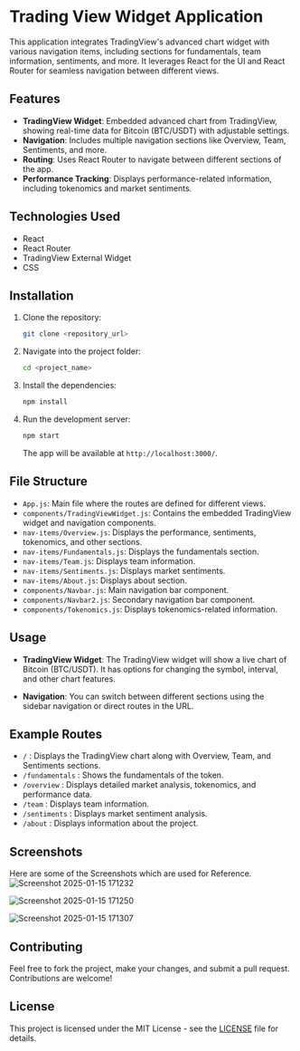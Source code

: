 # Trading View Widget Application

This application integrates TradingView's advanced chart widget with various navigation items, including sections for fundamentals, team information, sentiments, and more. It leverages React for the UI and React Router for seamless navigation between different views.

## Features

- **TradingView Widget**: Embedded advanced chart from TradingView, showing real-time data for Bitcoin (BTC/USDT) with adjustable settings.
- **Navigation**: Includes multiple navigation sections like Overview, Team, Sentiments, and more.
- **Routing**: Uses React Router to navigate between different sections of the app.
- **Performance Tracking**: Displays performance-related information, including tokenomics and market sentiments.

## Technologies Used

- React
- React Router
- TradingView External Widget
- CSS

## Installation

1. Clone the repository:

   ```bash
   git clone <repository_url>
   ```

2. Navigate into the project folder:

   ```bash
   cd <project_name>
   ```

3. Install the dependencies:

   ```bash
   npm install
   ```

4. Run the development server:

   ```bash
   npm start
   ```

   The app will be available at `http://localhost:3000/`.

## File Structure

- `App.js`: Main file where the routes are defined for different views.
- `components/TradingViewWidget.js`: Contains the embedded TradingView widget and navigation components.
- `nav-items/Overview.js`: Displays the performance, sentiments, tokenomics, and other sections.
- `nav-items/Fundamentals.js`: Displays the fundamentals section.
- `nav-items/Team.js`: Displays team information.
- `nav-items/Sentiments.js`: Displays market sentiments.
- `nav-items/About.js`: Displays about section.
- `components/Navbar.js`: Main navigation bar component.
- `components/Navbar2.js`: Secondary navigation bar component.
- `components/Tokenomics.js`: Displays tokenomics-related information.

## Usage

- **TradingView Widget**: The TradingView widget will show a live chart of Bitcoin (BTC/USDT). It has options for changing the symbol, interval, and other chart features.
  
- **Navigation**: You can switch between different sections using the sidebar navigation or direct routes in the URL.

## Example Routes

- `/` : Displays the TradingView chart along with Overview, Team, and Sentiments sections.
- `/fundamentals` : Shows the fundamentals of the token.
- `/overview` : Displays detailed market analysis, tokenomics, and performance data.
- `/team` : Displays team information.
- `/sentiments` : Displays market sentiment analysis.
- `/about` : Displays information about the project.

## Screenshots
Here are some of the Screenshots which are used for Reference. 
![Screenshot 2025-01-15 171232](https://github.com/user-attachments/assets/43c60431-5e24-441b-ba31-dbb725a27c59)


![Screenshot 2025-01-15 171250](https://github.com/user-attachments/assets/2f605e1f-3839-475c-b318-4c71a1c697c9)

![Screenshot 2025-01-15 171307](https://github.com/user-attachments/assets/ab6d5114-06fc-4740-bdd1-387345090208)


## Contributing

Feel free to fork the project, make your changes, and submit a pull request. Contributions are welcome!

## License

This project is licensed under the MIT License - see the [LICENSE](LICENSE) file for details.

